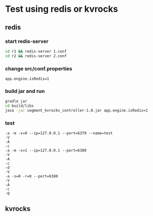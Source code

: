 # Test using redis or kvrocks

## redis

### start redis-server

```bash
cd r1 && redis-server 1.conf
cd r2 && redis-server 2.conf
```

### change src/conf.properties

```
app.engine.isRedis=1
```

### build jar and run

```bash
gradle jar
cd build/libs
java -jar segment_kvrocks_controller-1.0.jar app.engine.isRedis=1
```

### test

```in java shell
-a -m -s=0 --ip=127.0.0.1 --port=6379 --name=test
-V
-A
-c
-a -m -s=1 --ip=127.0.0.1 --port=6380
-V
-A
-c
-d
-V
-a -s=0 -r=0 --port=6380
-V
-A
-c
-Q
```

## kvrocks